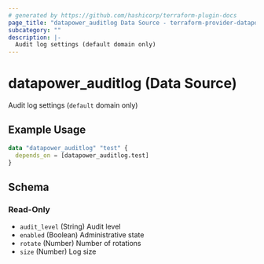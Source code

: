 ```yaml
---
# generated by https://github.com/hashicorp/terraform-plugin-docs
page_title: "datapower_auditlog Data Source - terraform-provider-datapower"
subcategory: ""
description: |-
  Audit log settings (default domain only)
---
```


# datapower_auditlog (Data Source)

Audit log settings (`default` domain only)

## Example Usage

```terraform
data "datapower_auditlog" "test" {
  depends_on = [datapower_auditlog.test]
}
```

<!-- schema generated by tfplugindocs -->
## Schema

### Read-Only

- `audit_level` (String) Audit level
- `enabled` (Boolean) Administrative state
- `rotate` (Number) Number of rotations
- `size` (Number) Log size
